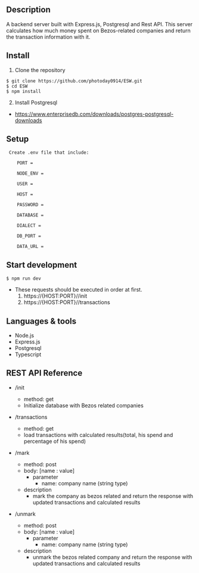 ## Description

A backend server built with Express.js, Postgresql and Rest API. This server calculates how much money spent on Bezos-related companies and return the transaction information with it.

## Install

1. Clone the repository
```
$ git clone https://github.com/photoday0914/ESW.git
$ cd ESW
$ npm install
```
2. Install Postgresql
- https://www.enterprisedb.com/downloads/postgres-postgresql-downloads

## Setup

```
 Create .env file that include:
 
	PORT =
	
	NODE_ENV =
	
	USER =
	
	HOST =
	
	PASSWORD =
	
	DATABASE =
	
	DIALECT =
	
	DB_PORT = 
	
	DATA_URL =

```

## Start development

```
$ npm run dev
```
- These requests should be executed in order at first.
	1.  https://{HOST:PORT}//init
	2.  https://{HOST:PORT}//transactions

## Languages & tools

- Node.js 
- Express.js
- Postgresql 
- Typescript

## REST API Reference

- /init
	- method: get
	- Initialize database with Bezos related companies
- /transactions
	- method: get
	- load transactions with calculated results(total, his spend and percentage of his spend)

- /mark
	- method: post
	- body: [name : value]
		- parameter
			- name: company name (string type)
	- description
		- mark the company as bezos related and return the response with updated transactions and calculated results
- /unmark
	- method: post
	- body:  [name : value]
		- parameter
			- name: company name (string type)
	- description
		- unmark the bezos related company and return the response with updated transactions and calculated results
